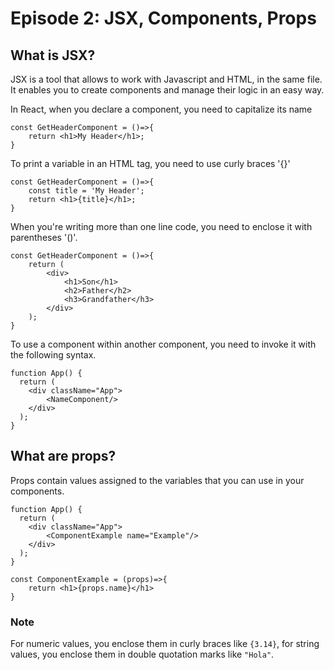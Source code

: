 # Episode 2: JSX, Components, Props

## What is JSX?
JSX is a tool that allows to work with Javascript and HTML, in the same file. It enables you to create components and manage their logic in an easy way.

In React, when you declare a component, you need to capitalize its name
```
const GetHeaderComponent = ()=>{
    return <h1>My Header</h1>;
}
```

To print a variable in an HTML tag, you need to use curly braces '{}'
```
const GetHeaderComponent = ()=>{
    const title = 'My Header';
    return <h1>{title}</h1>;
}
```

When you're writing more than one line code, you need to enclose it with parentheses '()'.
```
const GetHeaderComponent = ()=>{
    return (
        <div>
            <h1>Son</h1>
            <h2>Father</h2>
            <h3>Grandfather</h3>
        </div>
    );
}
```

To use a component within another component, you need to invoke it with the following syntax.

```
function App() {
  return (
    <div className="App">
        <NameComponent/> 
    </div>
  );
}
```

## What are props?
Props contain values assigned to the variables that you can use in your components.
```
function App() {
  return (
    <div className="App">
        <ComponentExample name="Example"/> 
    </div>
  );
}

const ComponentExample = (props)=>{
    return <h1>{props.name}</h1>
}
```

### Note
For numeric values, you enclose them in curly braces like `{3.14}`, for string values, you enclose them in double quotation marks like `"Hola"`.